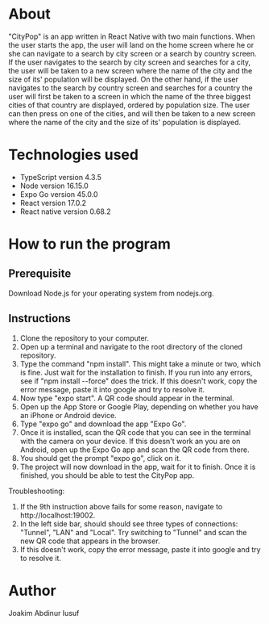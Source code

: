# About

"CityPop" is an app written in React Native with two main functions. When the user starts the app, the user will land on the home screen where he or she can navigate to a search by city screen or a search by country screen. If the user navigates to the search by city screen and searches for a city, the user will be taken to a new screen where the name of the city and the size of its' population will be displayed. On the other hand, if the user navigates to the search by country screen and searches for a country the user will first be taken to a screen in which the name of the three biggest cities of that country are displayed, ordered by population size. The user can then press on one of the cities, and will then be taken to a new screen where the name of the city and the size of its' population is displayed.

# Technologies used

- TypeScript version 4.3.5
- Node version 16.15.0
- Expo Go version 45.0.0
- React version 17.0.2
- React native version 0.68.2

# How to run the program

## Prerequisite 

Download Node.js for your operating system from nodejs.org. 

## Instructions

1. Clone the repository to your computer.
2. Open up a terminal and navigate to the root directory of the cloned repository. 
3. Type the command "npm install". This might take a minute or two, which is fine. Just wait for the installation to finish. If you run into any errors, see if "npm install --force" does the trick. If this doesn't work, copy the error message, paste it into google and try to resolve it. 
4. Now type "expo start". A QR code should appear in the terminal.
5. Open up the App Store or Google Play, depending on whether you have an iPhone or Android device. 
6. Type "expo go" and download the app "Expo Go".
7. Once it is installed, scan the QR code that you can see in the terminal with the camera on your device. If this doesn't work an you are on Android, open up the Expo Go app and scan the QR code from there.
8. You should get the prompt "expo go", click on it.
9. The project will now download in the app, wait for it to finish. Once it is finished, you should be able to test the CityPop app.

Troubleshooting: 
1. If the 9th instruction above fails for some reason, navigate to http://localhost:19002.
2. In the left side bar, should should see three types of connections: "Tunnel", "LAN" and "Local". Try switching to "Tunnel" and scan the new QR code that appears in the browser. 
3. If this doesn't work, copy the error message, paste it into google and try to resolve it. 

# Author

Joakim Abdinur Iusuf
